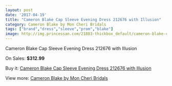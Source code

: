 ```yaml
---
layout: post
date: '2017-04-19'
title: "Cameron Blake Cap Sleeve Evening Dress 212676 with Illusion"
category: Cameron Blake by Mon Cheri Bridals
tags: ["brand","dress","sleeve","prom","blake"]
image: http://img.princessan.com/21883-thickbox_default/cameron-blake-cap-sleeve-evening-dress-212676-with-illusion.jpg
---
```

Cameron Blake Cap Sleeve Evening Dress 212676 with Illusion

On Sales: **$312.99**
<a href="https://www.princessan.com/en/9948-cameron-blake-cap-sleeve-evening-dress-212676-with-illusion.html"><amp-img layout="responsive" width="600" height="600" src="//img.princessan.com/21883-thickbox_default/cameron-blake-cap-sleeve-evening-dress-212676-with-illusion.jpg" alt="Cameron Blake Cap Sleeve Evening Dress 212676 with Illusion 0" /></a>

Buy it: [Cameron Blake Cap Sleeve Evening Dress 212676 with Illusion](https://www.princessan.com/en/9948-cameron-blake-cap-sleeve-evening-dress-212676-with-illusion.html "Cameron Blake Cap Sleeve Evening Dress 212676 with Illusion")

View more: [Cameron Blake by Mon Cheri Bridals](https://www.princessan.com/en/79- "Cameron Blake by Mon Cheri Bridals")